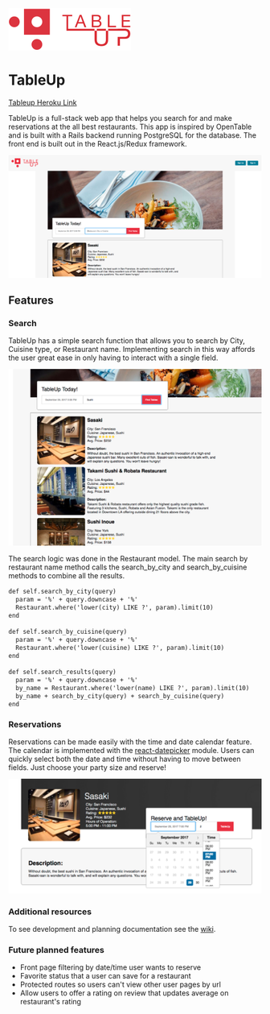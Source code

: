 ![Logo](./app/assets/images/tableup_logo.png)

# TableUp
[Tableup Heroku Link](https://tableupfs.herokuapp.com/#/)

TableUp is a full-stack web app that helps you search for and make reservations at the all best restaurants. This app is inspired by OpenTable and is built with a Rails backend running PostgreSQL for the database. The front end is built out in the React.js/Redux framework.

![home](./app/assets/images/home.png)

## Features


### Search
TableUp has a simple search function that allows you to search by City, Cuisine type, or Restaurant name.
Implementing search in this way affords the user great ease in only having to interact with a single field.

![home](./app/assets/images/search.png)

The search logic was done in the Restaurant model. The main search by restaurant name method calls the search_by_city and search_by_cuisine methods to combine all the results.

```
def self.search_by_city(query)
  param = '%' + query.downcase + '%'
  Restaurant.where('lower(city) LIKE ?', param).limit(10)
end

def self.search_by_cuisine(query)
  param = '%' + query.downcase + '%'
  Restaurant.where('lower(cuisine) LIKE ?', param).limit(10)
end

def self.search_results(query)
  param = '%' + query.downcase + '%'
  by_name = Restaurant.where('lower(name) LIKE ?', param).limit(10)
  by_name + search_by_city(query) + search_by_cuisine(query)
end
```

### Reservations
Reservations can be made easily with the time and date calendar feature. The calendar is implemented with the [react-datepicker](https://github.com/Hacker0x01/react-datepicker) module. Users can quickly select both the date and time without having to move between fields. Just choose your party size and reserve!

![Calendar](./app/assets/images/reserve_calendar.png)

### Additional resources
To see development and planning documentation
see the [wiki](https://github.com/ryan-mapa/tableup/wiki).

### Future planned features
+ Front page filtering by date/time user wants to reserve
+ Favorite status that a user can save for a restaurant
+ Protected routes so users can't view other user pages by url
+ Allow users to offer a rating on review that updates average on restaurant's rating

